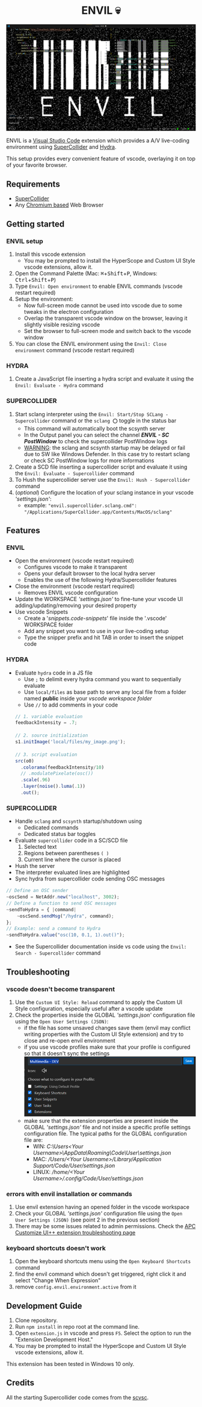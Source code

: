 <div align="center">

# ENVIL 💀

</div>

![ENVIL](resources/envil.png)

ENVIL is a [Visual Studio Code](https://code.visualstudio.com/) extension which provides a A/V live-coding environment using [SuperCollider](https://supercollider.github.io/) and [Hydra](https://hydra.ojack.xyz/).

This setup provides every convenient feature of vscode, overlaying it on top of your favorite browser.

## Requirements

- [SuperCollider](https://supercollider.github.io/downloads)
- Any [Chromium based](https://en.wikipedia.org/wiki/Chromium_(web_browser)#Browsers_based_on_Chromium) Web Browser

## Getting started

### ENVIL setup

1. Install this vscode extension
   - You may be prompted to install the HyperScope and Custom UI Style vscode extensions, allow it.
2. Open the Command Palette (Mac: <kbd>⌘</kbd>+<kbd>Shift</kbd>+<kbd>P</kbd>, Windows: <kbd>Ctrl</kbd>+<kbd>Shift</kbd>+<kbd>P</kbd>)
3. Type `Envil: Open environment` to enable ENVIL commands (vscode restart required)
4. Setup the environment:
   - Now full-screen mode cannot be used into vscode due to some tweaks in the electron configuration
   - Overlap the transparent vscode window on the browser, leaving it slightly visible resizing vscode
   - Set the browser to full-screen mode and switch back to the vscode window
5. You can close the ENVIL environment using the `Envil: Close environment` command (vscode restart required)

### HYDRA
1. Create a JavaScript file inserting a hydra script and evaluate it using the `Envil: Evaluate - Hydra` command

### SUPERCOLLIDER

1. Start sclang interpreter using the `Envil: Start/Stop SCLang - Supercollider` command or the `sclang ⭕` toggle in the status bar
   - This command will automatically boot the scsynth server
   - In the Output panel you can select the channel ***ENVIL - SC PostWindow*** to check the supercollider PostWindow logs
   - <ins>WARNING</ins>: the sclang and scsynth startup may be delayed or fail due to SW like Windows Defender. In this case try to restart sclang or check SC PostWindow logs for more informations
2. Create a SCD file inserting a supercollider script and evaluate it using the `Envil: Evaluate - Supercollider` command
3. To Hush the supercollider server use the `Envil: Hush - Supercollider` command
4. (*optional*) Configure the location of your sclang instance in your vscode *'settings.json'*:
   - example: `"envil.supercollider.sclang.cmd": "/Applications/SuperCollider.app/Contents/MacOS/sclang"`

## Features

### ENVIL

- Open the environment (vscode restart required)
  - Configures vscode to make it transparent
  - Opens your default browser to the local hydra server
  - Enables the use of the following Hydra/Supercollider features
- Close the environment (vscode restart required)
  - Removes ENVIL vscode configuration
- Update the WORKSPACE *'settings.json'* to fine-tune your vscode UI adding/updating/removing your desired property
- Use vscode Snippets
  - Create a '*snippets.code-snippets*' file inside the '.vscode' WORKSPACE folder
  - Add any snippet you want to use in your live-coding setup
  - Type the snipper prefix and hit TAB in order to insert the snippet code

### HYDRA

- Evaluate `hydra` code in a JS file
  - Use `;` to delimit every hydra command you want to sequentially evaluate
  - Use `local/files` as base path to serve any local file from a folder named **public** inside your *vscode workspace folder*
  - Use `//` to add comments in your code
  ```javascript
  // 1. variable evaluation
  feedbackIntensity = .7;

  // 2. source initialization
  s1.initImage('local/files/my_image.png');

  // 3. script evaluation
  src(o0)
    .colorama(feedbackIntensity/10)
    // .modulatePixelate(osc())
    .scale(.96)
    .layer(noise().luma(.1))
    .out();
  ```

### SUPERCOLLIDER

- Handle `sclang` and `scsynth` startup/shutdown using
  - Dedicated commands
  - Dedicated status bar toggles
- Evaluate `supercollider` code in a SC/SCD file
  1. Selected text
  2. Regions between parentheses `( )`
  3. Current line where the cursor is placed
- Hush the server
- The interpreter evaluated lines are highlighted
- Sync hydra from supercollider code sending OSC messages
```javascript
// Define an OSC sender
~oscSend = NetAddr.new("localhost", 3002);
// Define a function to send OSC messages
~sendToHydra = { |command|
    ~oscSend.sendMsg("/hydra", command);
};
// Example: send a command to Hydra
~sendToHydra.value("osc(10, 0.1, 1).out()");
```
- See the Supercollider documentation inside vs code using the `Envil: Search - Supercollider` command

## Troubleshooting

### vscode doesn't become transparent

1. Use the `Custom UI Style: Reload` command to apply the Custom UI Style configuration, especially useful after a vscode update
2. Check the  properties inside the GLOBAL *'settings.json'* configuration file using the `Open User Settings (JSON)`:
   - if the file has some unsaved changes save them (envil may conflict writing properties with the Custom UI Style extension) and try to close and re-open envil environment
   - if you use vscode profiles make sure that your profile is configured so that it doesn't sync the settings
  ![vscode profile configuration example](resources/profiles-config.png)
   - make sure that the extension properties are present inside the GLOBAL *'settings.json'* file and not inside a specific profile settings configuration file. The typical paths for the GLOBAL configuration file are:
     - WIN: *C:\Users\<Your Username>\AppData\Roaming\Code\User\settings.json*
     - MAC: */Users/\<Your Username>/Library/Application Support/Code/User/settings.json*
     - LINUX: */home/\<Your Username>/.config/Code/User/settings.json*

### errors with envil installation or commands

1. Use envil extension having an opened folder in the vscode workspace
2. Check your GLOBAL *'settings.json'* configuration file using the `Open User Settings (JSON)` (see point 2 in the previous section)
3. There may be some issues related to admin permissions. Check the [APC Customize UI++ extension troubleshooting page](https://github.com/drcika/apc-extension/blob/production/README.md#troubleshooting-extension-issues)


### keyboard shortcuts doesn't work

1. Open the keyboard shortcuts menu using the `Open Keyboard Shortcuts` command
2. find the envil command which doesn't get triggered, right click it and select "Change When Expression"
3. remove `config.envil.environment.active` from it

## Development Guide

1. Clone repository.
2. Run `npm install` in repo root at the command line.
3. Open `extension.js` in vscode and press `F5`. Select the option to run the "Extension Development Host."
4. You may be prompted to install the HyperScope and Custom UI Style vscode extensions, allow it.

This extension has been tested in Windows 10 only.

## Credits

All the starting Supercollider code comes from the [scvsc](https://github.com/alexander-daniel/scvsc).